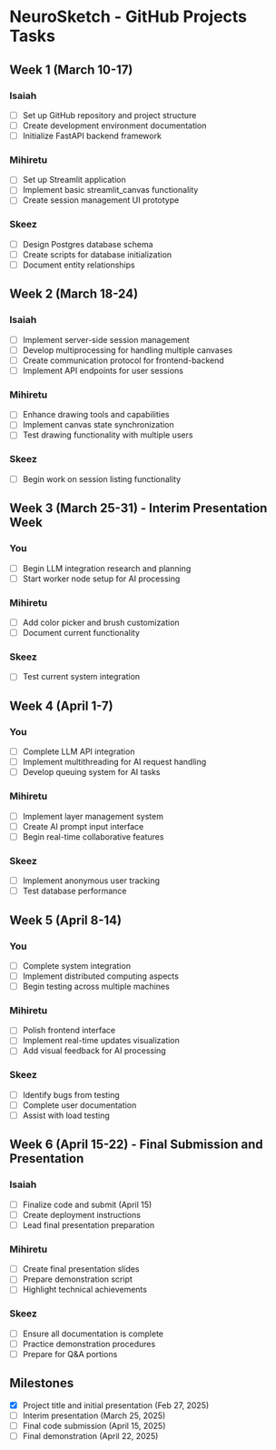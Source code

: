 # NeuroSketch - GitHub Projects Tasks

## Week 1 (March 10-17)

### Isaiah
- [ ] Set up GitHub repository and project structure
- [ ] Create development environment documentation
- [ ] Initialize FastAPI backend framework

### Mihiretu
- [ ] Set up Streamlit application
- [ ] Implement basic streamlit_canvas functionality
- [ ] Create session management UI prototype

### Skeez
- [ ] Design Postgres database schema
- [ ] Create scripts for database initialization
- [ ] Document entity relationships

## Week 2 (March 18-24)

### Isaiah
- [ ] Implement server-side session management
- [ ] Develop multiprocessing for handling multiple canvases
- [ ] Create communication protocol for frontend-backend
- [ ] Implement API endpoints for user sessions
### Mihiretu
- [ ] Enhance drawing tools and capabilities
- [ ] Implement canvas state synchronization
- [ ] Test drawing functionality with multiple users

### Skeez
- [ ] Begin work on session listing functionality

## Week 3 (March 25-31) - Interim Presentation Week

### You
- [ ] Begin LLM integration research and planning
- [ ] Start worker node setup for AI processing

### Mihiretu
- [ ] Add color picker and brush customization
- [ ] Document current functionality

### Skeez
- [ ] Test current system integration

## Week 4 (April 1-7)

### You
- [ ] Complete LLM API integration
- [ ] Implement multithreading for AI request handling
- [ ] Develop queuing system for AI tasks

### Mihiretu
- [ ] Implement layer management system
- [ ] Create AI prompt input interface
- [ ] Begin real-time collaborative features

### Skeez
- [ ] Implement anonymous user tracking
- [ ] Test database performance

## Week 5 (April 8-14)

### You
- [ ] Complete system integration
- [ ] Implement distributed computing aspects
- [ ] Begin testing across multiple machines

### Mihiretu
- [ ] Polish frontend interface
- [ ] Implement real-time updates visualization
- [ ] Add visual feedback for AI processing

### Skeez
- [ ] Identify bugs from testing
- [ ] Complete user documentation
- [ ] Assist with load testing

## Week 6 (April 15-22) - Final Submission and Presentation

### Isaiah
- [ ] Finalize code and submit (April 15)
- [ ] Create deployment instructions
- [ ] Lead final presentation preparation

### Mihiretu
- [ ] Create final presentation slides
- [ ] Prepare demonstration script
- [ ] Highlight technical achievements

### Skeez
- [ ] Ensure all documentation is complete
- [ ] Practice demonstration procedures
- [ ] Prepare for Q&A portions

## Milestones
- [x] Project title and initial presentation (Feb 27, 2025)
- [ ] Interim presentation (March 25, 2025)
- [ ] Final code submission (April 15, 2025)
- [ ] Final demonstration (April 22, 2025)
